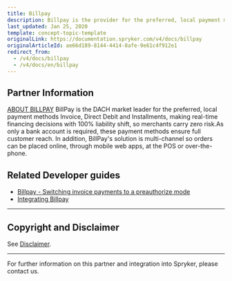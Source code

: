 ```yaml
---
title: Billpay
description: Billpay is the provider for the preferred, local payment methods Invoice, Direct Debit and Installments.
last_updated: Jan 25, 2020
template: concept-topic-template
originalLink: https://documentation.spryker.com/v4/docs/billpay
originalArticleId: ae66d189-8144-4414-8afe-9e61c4f912e1
redirect_from:
  - /v4/docs/billpay
  - /v4/docs/en/billpay
---
```


## Partner Information

[ABOUT BILLPAY](https://www.billpay.de/de/)
BillPay is the DACH market leader for the preferred, local payment methods Invoice, Direct Debit and Installments, making real-time financing decisions with 100% liability shift, so merchants carry zero risk.As only a bank account is required, these payment methods ensure full customer reach. In addition, BillPay's solution is multi-channel so orders can be placed online, through mobile web apps, at the POS or over-the-phone.


## Related Developer guides

* [Billpay - Switching invoice payments to a preauthorize mode](/docs/scos/dev/technology-partner-guides/{{page.version}}/payment-partners/billpay/billpay-switching-invoice-payments-to-a-preauthorize-mode.html)
* [Integrating Billpay](/docs/scos/dev/technology-partner-guides/{{page.version}}/payment-partners/billpay/integrating-billpay.html)


---

## Copyright and Disclaimer

See [Disclaimer](https://github.com/spryker/spryker-documentation).

---
For further information on this partner and integration into Spryker, please contact us.

<div class="hubspot-form js-hubspot-form" data-portal-id="2770802" data-form-id="163e11fb-e833-4638-86ae-a2ca4b929a41" id="hubspot-1"></div>

<!---

## DRAFT NOTE: THIS INFO IS HIDDEN TILL WE HAVE FINAL APPROVAL FROM BILLPAY AND THE DEVELOPMENT IS COMPLETED.

## Prerequisites

To use Billpay, you will need to create a Billpay account or use your existing credentials.

If you do not have a Billpay account, you can create one on the Billpay website: [https://www.billpay.de/en//](https://www.billpay.de/en//)

You will also need your Merchant ID, Portal ID and security key - all provided by Billpay.

Additional important information can be found in the Billpay documentation - [https://www.billpay.de/en/shopintegration/techdocs/](https://www.billpay.de/en/shopintegration/techdocs/).

To integrate Billpay make sure you familiar with concept of [Extending Spryker](/docs/scos/dev/back-end-development/extending-spryker/development-strategies/spryker-os-module-customisation/extend-the-spryker-core-functionality.html).

## Installation

**Composer dependency**:

To install the module, use composer, [https://getcomposer.org/](https://getcomposer.org/):
```bashcomposer require spryker-eco/billpay```

**Billpay visuals**:

If you want to use Billpay visuals on your website, please download them directly from Billpay [https://www.billpay.de/en/shopintegration/downloads/](https://www.billpay.de/en/shopintegration/downloads/).
--->
